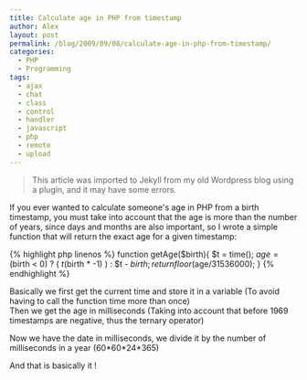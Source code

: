 ```yaml
---
title: Calculate age in PHP from timestamp
author: Alex
layout: post
permalink: /blog/2009/09/08/calculate-age-in-php-from-timestamp/
categories:
  - PHP
  - Programming
tags:
  - ajax
  - chat
  - class
  - control
  - handler
  - javascript
  - php
  - remote
  - upload
--- 
```


> This article was imported to Jekyll from my old Wordpress blog using a plugin, and it may have some errors.

If you ever wanted to calculate someone\'s age in PHP from a birth timestamp, you must take into account that the age is more than the number of years, since days and months are also important, so I wrote a simple function that will return the exact age for a given timestamp:

{% highlight php linenos %}
    function getAge($birth){
    	$t = time();
    	$age = ($birth < 0) ? ( $t   ($birth * -1) ) : $t - $birth;
    	return floor($age/31536000);
    }
{% endhighlight %}

Basically we first get the current time and store it in a variable (To avoid having to call the function time more than once)  
Then we get the age in milliseconds (Taking into account that before 1969 timestamps are negative, thus the ternary operator)

Now we have the date in milliseconds, we divide it by the number of milliseconds in a year (60\*60\*24\*365)

And that is basically it !